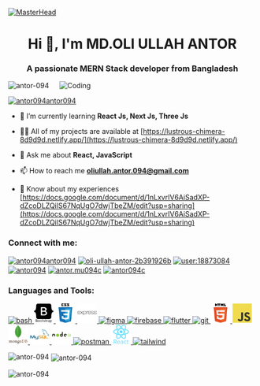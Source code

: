[![MasterHead](https://media.licdn.com/dms/image/D4E16AQET6H0aUuxGiQ/profile-displaybackgroundimage-shrink_350_1400/0/1685594325691?e=1694649600&v=beta&t=pouDFzQE_3YJ4DvU1G-MHrpflughaJIDBfMYJG_mbWQ)](https://codegrills.in)
<h1 align="center">Hi 👋, I'm MD.OLI ULLAH ANTOR</h1>
<h3 align="center">A passionate MERN Stack developer from Bangladesh</h3>
<img align="right" alt="Coding" width="400" src="https://dresma.ai/wp-content/uploads/2022/01/mern-stack-developer.gif">
<p align="left"> <img src="https://komarev.com/ghpvc/?username=antor-094&label=Profile%20views&color=0e75b6&style=flat" alt="antor-094" /> </p>

<p align="left"> <a href="https://twitter.com/antor094antor094" target="blank"><img src="https://img.shields.io/twitter/follow/antor094antor094?logo=twitter&style=for-the-badge" alt="antor094antor094" /></a> </p>

- 🌱 I’m currently learning **React Js, Next Js, Three Js**

- 👨‍💻 All of my projects are available at [https://lustrous-chimera-8d9d9d.netlify.app/](https://lustrous-chimera-8d9d9d.netlify.app/)

- 💬 Ask me about **React, JavaScript**

- 📫 How to reach me **oliullah.antor.094@gmail.com**

- 📄 Know about my experiences [https://docs.google.com/document/d/1nLxvrIV6AiSadXP-dZcoDLZQilS67NqUgO7dwjTbeZM/edit?usp=sharing](https://docs.google.com/document/d/1nLxvrIV6AiSadXP-dZcoDLZQilS67NqUgO7dwjTbeZM/edit?usp=sharing)

<h3 align="left">Connect with me:</h3>
<p align="left">
<a href="https://twitter.com/antor094antor094" target="blank"><img align="center" src="https://raw.githubusercontent.com/rahuldkjain/github-profile-readme-generator/master/src/images/icons/Social/twitter.svg" alt="antor094antor094" height="30" width="40" /></a>
<a href="https://linkedin.com/in/oli-ullah-antor-2b391926b" target="blank"><img align="center" src="https://raw.githubusercontent.com/rahuldkjain/github-profile-readme-generator/master/src/images/icons/Social/linked-in-alt.svg" alt="oli-ullah-antor-2b391926b" height="30" width="40" /></a>
<a href="https://stackoverflow.com/users/user:18873084" target="blank"><img align="center" src="https://raw.githubusercontent.com/rahuldkjain/github-profile-readme-generator/master/src/images/icons/Social/stack-overflow.svg" alt="user:18873084" height="30" width="40" /></a>
<a href="https://kaggle.com/antor094" target="blank"><img align="center" src="https://raw.githubusercontent.com/rahuldkjain/github-profile-readme-generator/master/src/images/icons/Social/kaggle.svg" alt="antor094" height="30" width="40" /></a>
<a href="https://fb.com/antor.mu094c" target="blank"><img align="center" src="https://raw.githubusercontent.com/rahuldkjain/github-profile-readme-generator/master/src/images/icons/Social/facebook.svg" alt="antor.mu094c" height="30" width="40" /></a>
<a href="https://instagram.com/antor094c" target="blank"><img align="center" src="https://raw.githubusercontent.com/rahuldkjain/github-profile-readme-generator/master/src/images/icons/Social/instagram.svg" alt="antor094c" height="30" width="40" /></a>
</p>

<h3 align="left">Languages and Tools:</h3>
<p align="left"> <a href="https://www.gnu.org/software/bash/" target="_blank" rel="noreferrer"> <img src="https://www.vectorlogo.zone/logos/gnu_bash/gnu_bash-icon.svg" alt="bash" width="40" height="40"/> </a> <a href="https://getbootstrap.com" target="_blank" rel="noreferrer"> <img src="https://raw.githubusercontent.com/devicons/devicon/master/icons/bootstrap/bootstrap-plain-wordmark.svg" alt="bootstrap" width="40" height="40"/> </a> <a href="https://www.w3schools.com/css/" target="_blank" rel="noreferrer"> <img src="https://raw.githubusercontent.com/devicons/devicon/master/icons/css3/css3-original-wordmark.svg" alt="css3" width="40" height="40"/> </a> <a href="https://expressjs.com" target="_blank" rel="noreferrer"> <img src="https://raw.githubusercontent.com/devicons/devicon/master/icons/express/express-original-wordmark.svg" alt="express" width="40" height="40"/> </a> <a href="https://www.figma.com/" target="_blank" rel="noreferrer"> <img src="https://www.vectorlogo.zone/logos/figma/figma-icon.svg" alt="figma" width="40" height="40"/> </a> <a href="https://firebase.google.com/" target="_blank" rel="noreferrer"> <img src="https://www.vectorlogo.zone/logos/firebase/firebase-icon.svg" alt="firebase" width="40" height="40"/> </a> <a href="https://flutter.dev" target="_blank" rel="noreferrer"> <img src="https://www.vectorlogo.zone/logos/flutterio/flutterio-icon.svg" alt="flutter" width="40" height="40"/> </a> <a href="https://git-scm.com/" target="_blank" rel="noreferrer"> <img src="https://www.vectorlogo.zone/logos/git-scm/git-scm-icon.svg" alt="git" width="40" height="40"/> </a> <a href="https://www.w3.org/html/" target="_blank" rel="noreferrer"> <img src="https://raw.githubusercontent.com/devicons/devicon/master/icons/html5/html5-original-wordmark.svg" alt="html5" width="40" height="40"/> </a> <a href="https://developer.mozilla.org/en-US/docs/Web/JavaScript" target="_blank" rel="noreferrer"> <img src="https://raw.githubusercontent.com/devicons/devicon/master/icons/javascript/javascript-original.svg" alt="javascript" width="40" height="40"/> </a> <a href="https://www.mongodb.com/" target="_blank" rel="noreferrer"> <img src="https://raw.githubusercontent.com/devicons/devicon/master/icons/mongodb/mongodb-original-wordmark.svg" alt="mongodb" width="40" height="40"/> </a> <a href="https://www.mysql.com/" target="_blank" rel="noreferrer"> <img src="https://raw.githubusercontent.com/devicons/devicon/master/icons/mysql/mysql-original-wordmark.svg" alt="mysql" width="40" height="40"/> </a> <a href="https://nodejs.org" target="_blank" rel="noreferrer"> <img src="https://raw.githubusercontent.com/devicons/devicon/master/icons/nodejs/nodejs-original-wordmark.svg" alt="nodejs" width="40" height="40"/> </a> <a href="https://postman.com" target="_blank" rel="noreferrer"> <img src="https://www.vectorlogo.zone/logos/getpostman/getpostman-icon.svg" alt="postman" width="40" height="40"/> </a> <a href="https://reactjs.org/" target="_blank" rel="noreferrer"> <img src="https://raw.githubusercontent.com/devicons/devicon/master/icons/react/react-original-wordmark.svg" alt="react" width="40" height="40"/> </a> <a href="https://tailwindcss.com/" target="_blank" rel="noreferrer"> <img src="https://www.vectorlogo.zone/logos/tailwindcss/tailwindcss-icon.svg" alt="tailwind" width="40" height="40"/> </a> </p>

<p><img align="left" src="https://github-readme-stats.vercel.app/api/top-langs?username=antor-094&show_icons=true&locale=en&layout=compact" alt="antor-094" /></p>

<p>&nbsp;<img align="center" src="https://github-readme-stats.vercel.app/api?username=antor-094&show_icons=true&locale=en" alt="antor-094" /></p>

<p><img align="center" src="https://github-readme-streak-stats.herokuapp.com/?user=antor-094&" alt="antor-094" /></p>
